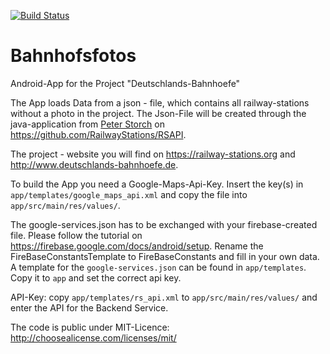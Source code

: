 [![Build Status](https://travis-ci.org/RailwayStations/RSAndroidApp.svg?branch=master)](https://travis-ci.org/RailwayStations/RSAndroidApp) 

# Bahnhofsfotos
Android-App for the Project "Deutschlands-Bahnhoefe"

The App loads Data from a json - file, which contains all railway-stations without a photo in the project. The Json-File will
be created through the java-application from [Peter Storch](https://github.com/pstorch) on https://github.com/RailwayStations/RSAPI.

The project - website you will find on https://railway-stations.org and http://www.deutschlands-bahnhoefe.de.


To build the App you need a Google-Maps-Api-Key. Insert the key(s) in `app/templates/google_maps_api.xml` and copy the file into `app/src/main/res/values/`.

The google-services.json has to be exchanged with your firebase-created file. Please follow the tutorial on https://firebase.google.com/docs/android/setup.
Rename the FireBaseConstantsTemplate to FireBaseConstants and fill in your own data.
A template for the `google-services.json` can be found in `app/templates`. Copy it to `app` and set the correct api key.

API-Key: copy `app/templates/rs_api.xml` to `app/src/main/res/values/` and enter the API for the Backend Service.

The code is public under MIT-Licence: http://choosealicense.com/licenses/mit/
